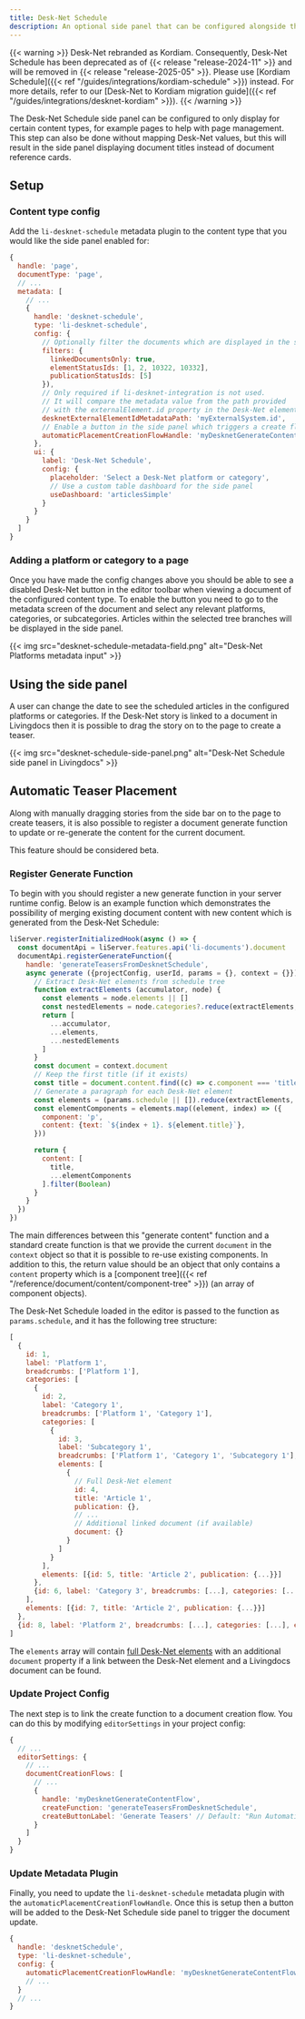 ```yaml
---
title: Desk-Net Schedule
description: An optional side panel that can be configured alongside the Desk-Net Global Integration or Desk-Net Platform Integration
---
```


{{< warning >}}
  Desk-Net rebranded as Kordiam. Consequently, Desk-Net Schedule has been deprecated as of {{< release "release-2024-11" >}} and will be removed in {{< release "release-2025-05" >}}. Please use [Kordiam Schedule]({{< ref "/guides/integrations/kordiam-schedule" >}}) instead. For more details, refer to our [Desk-Net to Kordiam migration guide]({{< ref "/guides/integrations/desknet-kordiam" >}}).
{{< /warning >}}

The Desk-Net Schedule side panel can be configured to only display for certain content types, for example pages to help with page management. This step can also be done without mapping Desk-Net values, but this will result in the side panel displaying document titles instead of document reference cards.

## Setup

### Content type config

Add the `li-desknet-schedule` metadata plugin to the content type that you would like the side panel enabled for:

```js
{
  handle: 'page',
  documentType: 'page',
  // ...
  metadata: [
    // ...
    {
      handle: 'desknet-schedule',
      type: 'li-desknet-schedule',
      config: {
        // Optionally filter the documents which are displayed in the side panel
        filters: {
          linkedDocumentsOnly: true,
          elementStatusIds: [1, 2, 10322, 10332],
          publicationStatusIds: [5]
        }),
        // Only required if li-desknet-integration is not used.
        // It will compare the metadata value from the path provided
        // with the externalElement.id property in the Desk-Net element.
        desknetExternalElementIdMetadataPath: 'myExternalSystem.id',
        // Enable a button in the side panel which triggers a create flow
        automaticPlacementCreationFlowHandle: 'myDesknetGenerateContentFlow'
      },
      ui: {
        label: 'Desk-Net Schedule',
        config: {
          placeholder: 'Select a Desk-Net platform or category',
          // Use a custom table dashboard for the side panel
          useDashboard: 'articlesSimple'
        }
      }
    }
  ]
}
```

### Adding a platform or category to a page

Once you have made the config changes above you should be able to see a disabled Desk-Net button in the editor toolbar when viewing a document of the configured content type. To enable the button you need to go to the metadata screen of the document and select any relevant platforms, categories, or subcategories. Articles within the selected tree branches will be displayed in the side panel.

{{< img src="desknet-schedule-metadata-field.png" alt="Desk-Net Platforms metadata input" >}}

## Using the side panel

A user can change the date to see the scheduled articles in the configured platforms or categories. If the Desk-Net story is linked to a document in Livingdocs then it is possible to drag the story on to the page to create a teaser.

{{< img src="desknet-schedule-side-panel.png" alt="Desk-Net Schedule side panel in Livingdocs" >}}

## Automatic Teaser Placement

Along with manually dragging stories from the side bar on to the page to create teasers, it is also possible to register a document generate function to update or re-generate the content for the current document.

This feature should be considered beta.

### Register Generate Function

To begin with you should register a new generate function in your server runtime config. Below is an example function which demonstrates the possibility of merging existing document content with new content which is generated from the Desk-Net Schedule:

```js
liServer.registerInitializedHook(async () => {
  const documentApi = liServer.features.api('li-documents').document
  documentApi.registerGenerateFunction({
    handle: 'generateTeasersFromDesknetSchedule',
    async generate ({projectConfig, userId, params = {}, context = {}}) {
      // Extract Desk-Net elements from schedule tree
      function extractElements (accumulator, node) {
        const elements = node.elements || []
        const nestedElements = node.categories?.reduce(extractElements, []) || []
        return [
          ...accumulator,
          ...elements,
          ...nestedElements
        ]
      }
      const document = context.document
      // Keep the first title (if it exists)
      const title = document.content.find((c) => c.component === 'title')
      // Generate a paragraph for each Desk-Net element
      const elements = (params.schedule || []).reduce(extractElements, [])
      const elementComponents = elements.map((element, index) => ({
        component: 'p',
        content: {text: `${index + 1}. ${element.title}`},
      }))

      return {
        content: [
          title,
          ...elementComponents
        ].filter(Boolean)
      }
    }
  })
})
```

The main differences between this "generate content" function and a standard create function is that we provide the current `document` in the `context` object so that it is possible to re-use existing components. In addition to this, the return value should be an object that only contains a `content` property which is a [component tree]({{< ref "/reference/document/content/component-tree" >}}) (an array of component objects).

The Desk-Net Schedule loaded in the editor is passed to the function as `params.schedule`, and it has the following tree structure:

```js
[
  {
    id: 1,
    label: 'Platform 1',
    breadcrumbs: ['Platform 1'],
    categories: [
      {
        id: 2,
        label: 'Category 1',
        breadcrumbs: ['Platform 1', 'Category 1'],
        categories: [
          {
            id: 3,
            label: 'Subcategory 1',
            breadcrumbs: ['Platform 1', 'Category 1', 'Subcategory 1'],
            elements: [
              {
                // Full Desk-Net element
                id: 4,
                title: 'Article 1',
                publication: {},
                // ...
                // Additional linked document (if available)
                document: {}
              }
            ]
          }
        ],
        elements: [{id: 5, title: 'Article 2', publication: {...}}]
      },
      {id: 6, label: 'Category 3', breadcrumbs: [...], categories: [...], elements: [...]}
    ],
    elements: [{id: 7, title: 'Article 2', publication: {...}}]
  },
  {id: 8, label: 'Platform 2', breadcrumbs: [...], categories: [...], elements: [...]}
]
```

The `elements` array will contain [full Desk-Net elements](#full-desk-net-element-example) with an additional `document` property if a link between the Desk-Net element and a Livingdocs document can be found.

### Update Project Config

The next step is to link the create function to a document creation flow. You can do this by modifying `editorSettings` in your project config:

```js
{
  // ...
  editorSettings: {
    // ...
    documentCreationFlows: [
      // ...
      {
        handle: 'myDesknetGenerateContentFlow',
        createFunction: 'generateTeasersFromDesknetSchedule',
        createButtonLabel: 'Generate Teasers' // Default: "Run Automatic Placement"
      }
    ]
  }
}
```

### Update Metadata Plugin

Finally, you need to update the `li-desknet-schedule` metadata plugin with the `automaticPlacementCreationFlowHandle`. Once this is setup then a button will be added to the Desk-Net Schedule side panel to trigger the document update.

```js
{
  handle: 'desknetSchedule',
  type: 'li-desknet-schedule',
  config: {
    automaticPlacementCreationFlowHandle: 'myDesknetGenerateContentFlow'
    // ...
  }
  // ...
}
```
